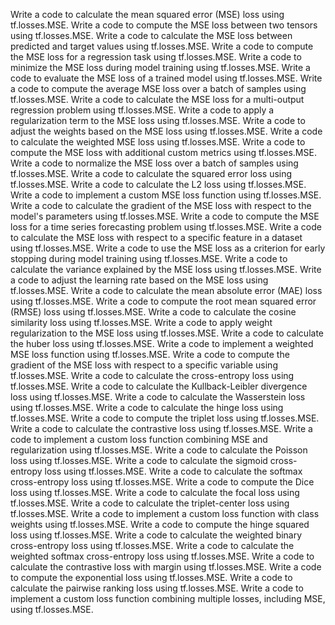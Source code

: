 Write a code to calculate the mean squared error (MSE) loss using tf.losses.MSE.
Write a code to compute the MSE loss between two tensors using tf.losses.MSE.
Write a code to calculate the MSE loss between predicted and target values using tf.losses.MSE.
Write a code to compute the MSE loss for a regression task using tf.losses.MSE.
Write a code to minimize the MSE loss during model training using tf.losses.MSE.
Write a code to evaluate the MSE loss of a trained model using tf.losses.MSE.
Write a code to compute the average MSE loss over a batch of samples using tf.losses.MSE.
Write a code to calculate the MSE loss for a multi-output regression problem using tf.losses.MSE.
Write a code to apply a regularization term to the MSE loss using tf.losses.MSE.
Write a code to adjust the weights based on the MSE loss using tf.losses.MSE.
Write a code to calculate the weighted MSE loss using tf.losses.MSE.
Write a code to compute the MSE loss with additional custom metrics using tf.losses.MSE.
Write a code to normalize the MSE loss over a batch of samples using tf.losses.MSE.
Write a code to calculate the squared error loss using tf.losses.MSE.
Write a code to calculate the L2 loss using tf.losses.MSE.
Write a code to implement a custom MSE loss function using tf.losses.MSE.
Write a code to calculate the gradient of the MSE loss with respect to the model's parameters using tf.losses.MSE.
Write a code to compute the MSE loss for a time series forecasting problem using tf.losses.MSE.
Write a code to calculate the MSE loss with respect to a specific feature in a dataset using tf.losses.MSE.
Write a code to use the MSE loss as a criterion for early stopping during model training using tf.losses.MSE.
Write a code to calculate the variance explained by the MSE loss using tf.losses.MSE.
Write a code to adjust the learning rate based on the MSE loss using tf.losses.MSE.
Write a code to calculate the mean absolute error (MAE) loss using tf.losses.MSE.
Write a code to compute the root mean squared error (RMSE) loss using tf.losses.MSE.
Write a code to calculate the cosine similarity loss using tf.losses.MSE.
Write a code to apply weight regularization to the MSE loss using tf.losses.MSE.
Write a code to calculate the huber loss using tf.losses.MSE.
Write a code to implement a weighted MSE loss function using tf.losses.MSE.
Write a code to compute the gradient of the MSE loss with respect to a specific variable using tf.losses.MSE.
Write a code to calculate the cross-entropy loss using tf.losses.MSE.
Write a code to calculate the Kullback-Leibler divergence loss using tf.losses.MSE.
Write a code to calculate the Wasserstein loss using tf.losses.MSE.
Write a code to calculate the hinge loss using tf.losses.MSE.
Write a code to compute the triplet loss using tf.losses.MSE.
Write a code to calculate the contrastive loss using tf.losses.MSE.
Write a code to implement a custom loss function combining MSE and regularization using tf.losses.MSE.
Write a code to calculate the Poisson loss using tf.losses.MSE.
Write a code to calculate the sigmoid cross-entropy loss using tf.losses.MSE.
Write a code to calculate the softmax cross-entropy loss using tf.losses.MSE.
Write a code to compute the Dice loss using tf.losses.MSE.
Write a code to calculate the focal loss using tf.losses.MSE.
Write a code to calculate the triplet-center loss using tf.losses.MSE.
Write a code to implement a custom loss function with class weights using tf.losses.MSE.
Write a code to compute the hinge squared loss using tf.losses.MSE.
Write a code to calculate the weighted binary cross-entropy loss using tf.losses.MSE.
Write a code to calculate the weighted softmax cross-entropy loss using tf.losses.MSE.
Write a code to calculate the contrastive loss with margin using tf.losses.MSE.
Write a code to compute the exponential loss using tf.losses.MSE.
Write a code to calculate the pairwise ranking loss using tf.losses.MSE.
Write a code to implement a custom loss function combining multiple losses, including MSE, using tf.losses.MSE.